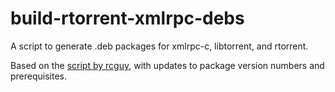 # build-rtorrent-xmlrpc-debs

A script to generate .deb packages for xmlrpc-c, libtorrent, and rtorrent. 

Based on the [script by rcguy](https://gist.github.com/rcguy/d635783b83e813a423ab76d1ddd6ee75), with updates to package version numbers and prerequisites.
